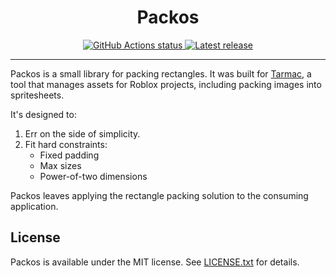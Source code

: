 <div align="center">
    <h1>Packos</h1>
</div>

<div align="center">
    <a href="https://github.com/rojo-rbx/tarmac/actions">
        <img src="https://github.com/rojo-rbx/tarmac/workflows/CI/badge.svg" alt="GitHub Actions status" />
    </a>
    <a href="https://crates.io/crates/packos">
        <img src="https://img.shields.io/crates/v/packos.svg?label=latest%20release" alt="Latest release" />
    </a>
</div>

<hr />

Packos is a small library for packing rectangles. It was built for [Tarmac](https://github.com/rojo-rbx/tarmac), a tool that manages assets for Roblox projects, including packing images into spritesheets.

It's designed to:

1. Err on the side of simplicity.
2. Fit hard constraints:
	- Fixed padding
	- Max sizes
	- Power-of-two dimensions

Packos leaves applying the rectangle packing solution to the consuming application.

## License
Packos is available under the MIT license. See [LICENSE.txt](LICENSE.txt) for details.